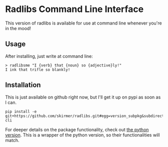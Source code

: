 # Radlibs Command Line Interface

This version of radlibs is available for use at command line whenever you're in the mood!

## Usage

After installing, just write at command line:

```
> radlibsme "I {verb} that {noun} so {adjective}ly!"
I ink that trifle so blankly!
```

## Installation

This is just available on github right now, but I'll get it up on pypi as soon as I can.

```
pip install -e git+https://github.com/skirmer/radlibs.git#egg=version_subpkg&subdirectory=radlibs-cli
```

For deeper details on the package functionality, check out [the python version](https://github.com/skirmer/radlibs). This is a wrapper of the python version, so their functionalities will match.
